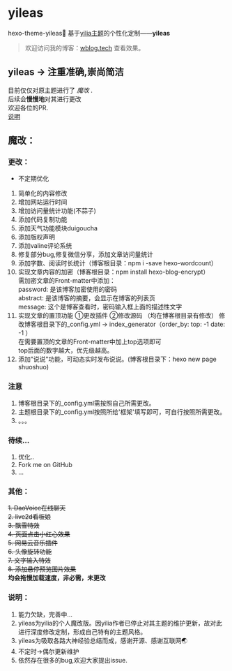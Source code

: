# yileas
hexo-theme-yileas🎈
基于[yilia主题](https://github.com/litten/hexo-theme-yilia)的个性化定制——**yileas**  
> 欢迎访问我的博客：[wblog.tech](https://wblog.tech/) 查看效果。
## **yileas → 注重准确,崇尚简洁**  
目前仅仅对原主题进行了 _魔改_ .  
后续会**慢慢地**对其进行更改  
欢迎各位的PR.  
[说明](#说明)  

## 魔改：  

### 更改：
- 不定期优化
1. 简单化的内容修改
2. 增加网站运行时间
3. 增加访问量统计功能(不蒜子)
4. 添加代码复制功能
5. 添加天气功能模块duigoucha
6. 添加版权声明
7. 添加valine评论系统
8. 修复部分bug,修复微信分享，添加文章访问量统计
9. 添加字数、阅读时长统计（博客根目录：npm i -save hexo-wordcount）
10. 实现文章内容的加密（博客根目录：npm install hexo-blog-encrypt）   
需加密文章的Front-matter中添加：  
password: 是该博客加密使用的密码  
abstract: 是该博客的摘要，会显示在博客的列表页  
message: 这个是博客查看时，密码输入框上面的描述性文字  
11. 实现文章的置顶功能  ①更改插件 ②修改源码 （均在博客根目录有修改）
修改博客根目录下的_config.yml → index_generator（order_by: top: -1 date: -1 ）  
在需要置顶的文章的Front-matter中加上top选项即可  
top后面的数字越大，优先级越高。
12. 添加"说说"功能，可动态实时发布说说。(博客根目录下：hexo new page shuoshuo)

### 注意
1. 博客根目录下的_config.yml需按照自己所需更改。
2. 主题根目录下的_config.yml按照所给'框架'填写即可，可自行按照所需更改。
3. 。。。

### 待续...
1. 优化..
2. Fork me on GitHub
3. ...

### 其他：
~~1. DaoVoice在线聊天~~  
~~2. live2d看板娘~~  
~~3. 飘雪特效~~  
~~4. 页面点击小红心效果~~  
~~5. 网易云音乐插件~~  
~~6. 头像旋转功能~~   
~~7. 文字输入特效~~  
~~8. 添加悬停预览图片效果~~  
**均会拖慢加载速度，非必需，未更改**

### 说明：
1. 能力欠缺，完善中...
2. yileas为yilia的个人魔改版。因yilia作者已停止对其主题的维护更新，故对此进行深度修改定制，形成自己特有的主题风格。
3. yileas为吸取各路大神经验总结而成，感谢开源、感谢互联网🌏
4. 不定时→偶尔更新维护
5. 依然存在很多的bug,欢迎大家提出issue.